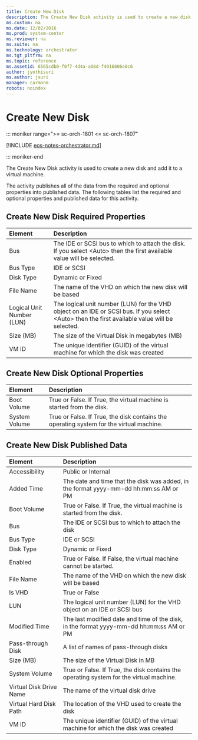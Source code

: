 ```yaml
---
title: Create New Disk
description: The Create New Disk activity is used to create a new disk and add it to a virtual machine.
ms.custom: na
ms.date: 12/02/2016
ms.prod: system-center
ms.reviewer: na
ms.suite: na
ms.technology: orchestrator
ms.tgt_pltfrm: na
ms.topic: reference
ms.assetid: 6565cdb0-f0f7-4d4a-a08d-f4016806e0c6
author: jyothisuri
ms.author: jsuri
manager: carmonm
robots: noindex
---
```

# Create New Disk

::: moniker range=">= sc-orch-1801 <= sc-orch-1807"

[!INCLUDE [eos-notes-orchestrator.md](../includes/eos-notes-orchestrator.md)]

::: moniker-end

The Create New Disk activity is used to create a new disk and add it to a virtual machine.

The activity publishes all of the data from the required and optional properties into published data. The following tables list the required and optional properties and published data for this activity.

## Create New Disk Required Properties

| Element   | Description    |
|:---|:---|
| Bus   | The IDE or SCSI bus to which to attach the disk. If you select &lt;Auto&gt; then the first available value will be selected.   |   
| Bus Type   | IDE or SCSI   |   
| Disk Type   | Dynamic or Fixed   |   
| File Name   | The name of the VHD on which the new disk will be based   |   
| Logical Unit Number (LUN) | The logical unit number (LUN) for the VHD object on an IDE or SCSI bus. If you select &lt;Auto&gt; then the first available value will be selected. |   
| Size (MB)   | The size of the Virtual Disk in megabytes (MB)   |   
| VM ID   | The unique identifier (GUID) of the virtual machine for which the disk was created   |   

## Create New Disk Optional Properties

| Element   | Description   |
|:---|:---|
| Boot Volume   | True or False. If True, the virtual machine is started from the disk.   |   
| System Volume | True or False. If True, the disk contains the operating system for the virtual machine. |   

## Create New Disk Published Data

| Element   | Description   
|:---|:---|
| Accessibility   | Public or Internal   |   
| Added Time   | The date and time that the disk was added, in the format yyyy-mm-dd hh:mm:ss AM or PM   |   
| Boot Volume   | True or False. If True, the virtual machine is started from the disk.   |   
| Bus   | The IDE or SCSI bus to which to attach the disk   |   
| Bus Type   | IDE or SCSI   |   
| Disk Type   | Dynamic or Fixed   |   
| Enabled   | True or False. If False, the virtual machine cannot be started.   |   
| File Name   | The name of the VHD on which the new disk will be based   |   
| Is VHD   | True or False   |   
| LUN   | The logical unit number (LUN) for the VHD object on an IDE or SCSI bus   |   
| Modified Time   | The last modified date and time of the disk, in the format yyyy-mm-dd hh:mm:ss AM or PM |   
| Pass-through Disk   | A list of names of pass-through disks   |   
| Size (MB)   | The size of the Virtual Disk in MB   |   
| System Volume   | True or False. If True, the disk contains the operating system for the virtual machine. |   
| Virtual Disk Drive Name | The name of the virtual disk drive   |   
| Virtual Hard Disk Path  | The location of the VHD used to create the disk   |   
| VM ID   | The unique identifier (GUID) of the virtual machine for which the disk was created   |   
